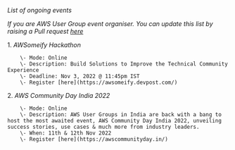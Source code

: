*List of ongoing events*

*_If you are AWS User Group event organiser\. You can update this list by raising a Pull request [here](https://github.com/sankara-sabapathy/aws-ug-telegrambot)_*

1\. *AWSomeify Hackathon*

        \- Mode: Online
        \- Description: Build Solutions to Improve the Technical Community Experience
        \- Deadline: Nov 3, 2022 @ 11:45pm IST
        \- Register [here](https://awsomeify.devpost.com/)
        
2\. *AWS Community Day India 2022*

        \- Mode: Online
        \- Description: AWS User Groups in India are back with a bang to host the most awaited event, AWS Community Day India 2022, unveiling success stories, use cases & much more from industry leaders.
        \- When: 11th & 12th Nov 2022
        \- Register [here](https://awscommunityday.in/)
